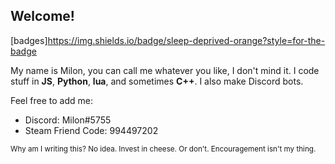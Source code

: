## Welcome!
[badges]https://img.shields.io/badge/sleep-deprived-orange?style=for-the-badge

My name is Milon, you can call me whatever you like, I don't mind it.
I code stuff in **JS**, **Python**, **lua**, and sometimes **C++**.
I also make Discord bots.

Feel free to add me:
* Discord: Milon#5755
* Steam Friend Code: 994497202


<sub> Why am I writing this? No idea. Invest in cheese. Or don't. Encouragement isn't my thing. </sub>